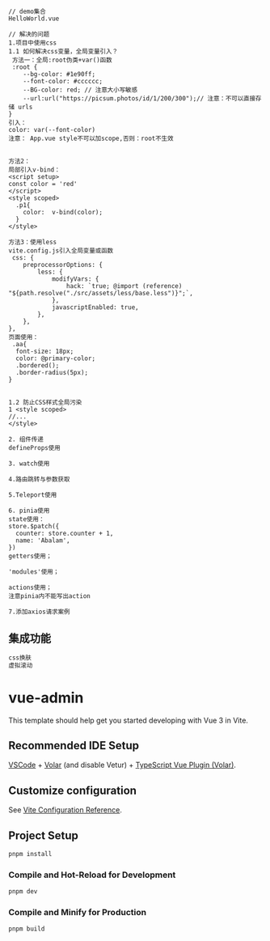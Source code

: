 
```text
// demo集合
HelloWorld.vue

// 解决的问题
1.项目中使用css
1.1 如何解决css变量，全局变量引入？
 方法一：全局:root伪类+var()函数
 :root {
    --bg-color: #1e90ff;
    --font-color: #cccccc;
    --BG-color: red; // 注意大小写敏感
    --url:url("https://picsum.photos/id/1/200/300");// 注意：不可以直接存储 urls
}
引入：
color: var(--font-color)
注意： App.vue style不可以加scope,否则：root不生效


方法2：
局部引入v-bind：
<script setup>
const color = 'red'
</script>
<style scoped>
  .p1{
    color:  v-bind(color);
  }
</style>

方法3：使用less
vite.config.js引入全局变量或函数
 css: {
    preprocessorOptions: {
        less: {
            modifyVars: {
                hack: `true; @import (reference) "${path.resolve("./src/assets/less/base.less")}";`,
            },
            javascriptEnabled: true,
        },
    },
},
页面使用：
 .aa{
  font-size: 18px;
  color: @primary-color;
  .bordered();
  .border-radius(5px);
}


1.2 防止CSS样式全局污染
1 <style scoped>
//...
</style>

2. 组件传递
defineProps使用

3. watch使用

4.路由跳转与参数获取

5.Teleport使用

6. pinia使用
state使用：
store.$patch({
  counter: store.counter + 1,
  name: 'Abalam',
})
getters使用；

'modules'使用；

actions使用；
注意pinia内不能写出action

7.添加axios请求案例

```

## 集成功能
```js
css换肤
虚拟滚动

```


# vue-admin
This template should help get you started developing with Vue 3 in Vite.

## Recommended IDE Setup

[VSCode](https://code.visualstudio.com/) + [Volar](https://marketplace.visualstudio.com/items?itemName=Vue.volar) (and disable Vetur) + [TypeScript Vue Plugin (Volar)](https://marketplace.visualstudio.com/items?itemName=Vue.vscode-typescript-vue-plugin).

## Customize configuration

See [Vite Configuration Reference](https://vitejs.dev/config/).

## Project Setup

```sh
pnpm install
```

### Compile and Hot-Reload for Development

```sh
pnpm dev
```

### Compile and Minify for Production

```sh
pnpm build
```
